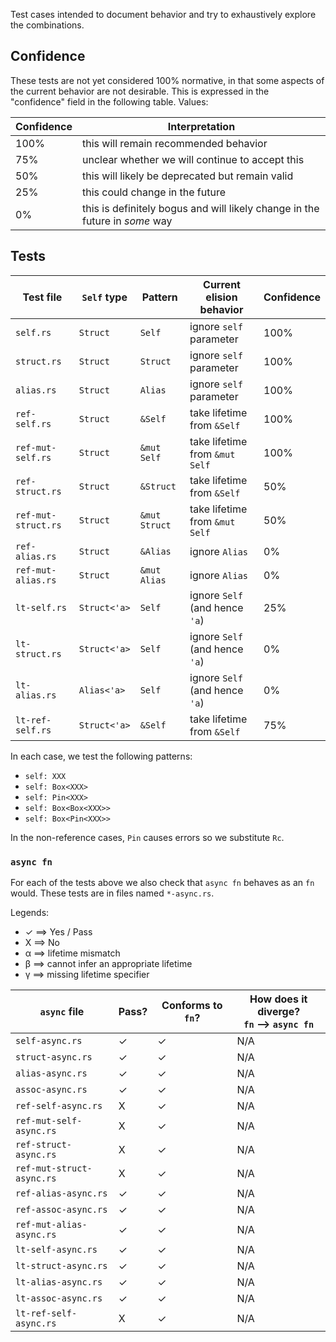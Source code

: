 Test cases intended to document behavior and try to exhaustively
explore the combinations.

## Confidence

These tests are not yet considered 100% normative, in that some
aspects of the current behavior are not desirable. This is expressed
in the "confidence" field in the following table. Values:

| Confidence | Interpretation |
| --- | --- |
| 100% | this will remain recommended behavior |
| 75% | unclear whether we will continue to accept this |
| 50% | this will likely be deprecated but remain valid |
| 25% | this could change in the future |
| 0% | this is definitely bogus and will likely change in the future in *some* way |

## Tests

| Test file | `Self` type | Pattern | Current elision behavior | Confidence |
| --- | --- | --- | --- | --- |
| `self.rs` | `Struct` | `Self` | ignore `self` parameter | 100% |
| `struct.rs` | `Struct` | `Struct` | ignore `self` parameter | 100% |
| `alias.rs` | `Struct` | `Alias` | ignore `self` parameter | 100% |
| `ref-self.rs` | `Struct` | `&Self` | take lifetime from `&Self` | 100% |
| `ref-mut-self.rs` | `Struct` | `&mut Self` | take lifetime from `&mut Self` | 100% |
| `ref-struct.rs` | `Struct` | `&Struct` | take lifetime from `&Self` | 50% |
| `ref-mut-struct.rs` | `Struct` | `&mut Struct` | take lifetime from `&mut Self` | 50% |
| `ref-alias.rs` | `Struct` | `&Alias` | ignore `Alias` | 0% |
| `ref-mut-alias.rs` | `Struct` | `&mut Alias` | ignore `Alias` | 0% |
| `lt-self.rs` | `Struct<'a>` | `Self` | ignore `Self` (and hence `'a`) | 25% |
| `lt-struct.rs` | `Struct<'a>` | `Self` | ignore `Self` (and hence `'a`) | 0% |
| `lt-alias.rs`   | `Alias<'a>` | `Self` | ignore `Self` (and hence `'a`) | 0% |
| `lt-ref-self.rs` | `Struct<'a>` | `&Self` | take lifetime from `&Self` | 75% |

In each case, we test the following patterns:

- `self: XXX`
- `self: Box<XXX>`
- `self: Pin<XXX>`
- `self: Box<Box<XXX>>`
- `self: Box<Pin<XXX>>`

In the non-reference cases, `Pin` causes errors so we substitute `Rc`.

### `async fn`

For each of the tests above we also check that `async fn` behaves as an `fn` would.
These tests are in files named `*-async.rs`.

Legends:
- ✓ ⟹ Yes / Pass
- X ⟹ No
- α ⟹ lifetime mismatch
- β ⟹ cannot infer an appropriate lifetime
- γ ⟹ missing lifetime specifier

| `async` file | Pass? | Conforms to `fn`? | How does it diverge? <br/> `fn` ⟶ `async fn` |
| --- | --- | --- | --- |
| `self-async.rs` | ✓ | ✓ | N/A |
| `struct-async.rs`| ✓ | ✓ | N/A |
| `alias-async.rs`| ✓ | ✓ | N/A |
| `assoc-async.rs`| ✓ | ✓ | N/A |
| `ref-self-async.rs` | X | ✓ | N/A |
| `ref-mut-self-async.rs` | X | ✓ | N/A |
| `ref-struct-async.rs` | X | ✓ | N/A |
| `ref-mut-struct-async.rs` | X | ✓ | N/A |
| `ref-alias-async.rs` | ✓ | ✓ | N/A |
| `ref-assoc-async.rs` | ✓ | ✓ | N/A |
| `ref-mut-alias-async.rs` | ✓ | ✓ | N/A |
| `lt-self-async.rs` | ✓ | ✓ | N/A
| `lt-struct-async.rs` | ✓ | ✓ | N/A
| `lt-alias-async.rs` | ✓ | ✓ | N/A
| `lt-assoc-async.rs` | ✓ | ✓ | N/A
| `lt-ref-self-async.rs` | X | ✓ | N/A |
